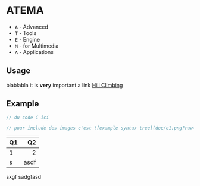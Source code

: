 # ATEMA

* `A` - Advanced
* `T` - Tools
* `E` - Engine
* `M` - for Multimedia
* `A` - Applications

## Usage

blablabla it is **very** important
a link [Hill Climbing](https://en.wikipedia.org/wiki/Hill_climbing)

## Example

```C
// du code C ici

// pour include des images c'est ![example syntax tree](doc/e1.png?raw=true)
```

|Q1|Q2|
|:--|--:|
|1|2|
|s|asdf|

sxgf sadgfasd
